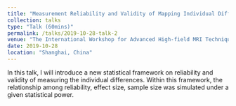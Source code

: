 ```yaml
---
title: "Measurement Reliability and Validity of Mapping Individual Differences in Human Brain with MRI: From CoRR to R3BRAIN"
collection: talks
type: "Talk (60mins)"
permalink: /talks/2019-10-28-talk-2
venue: "The International Workshop for Advanced High-field MRI Techniques on Human Participants: 7T Ultra-High Field MRI Scanner and Repeated fMRI Measurement"
date: 2019-10-28
location: "Shanghai, China"
---
```


In this talk, I will introduce a new statistical framework on reliability and validity of measuring the individual differences. Within this framework, the relationship among reliability, effect size, sample size was simulated under a given statistical power.
